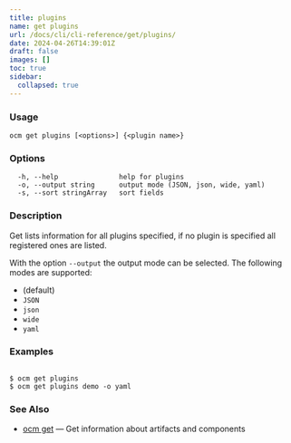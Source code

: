 ```yaml
---
title: plugins
name: get plugins
url: /docs/cli/cli-reference/get/plugins/
date: 2024-04-26T14:39:01Z
draft: false
images: []
toc: true
sidebar:
  collapsed: true
---
```

### Usage

```
ocm get plugins [<options>] {<plugin name>}
```

### Options

```
  -h, --help               help for plugins
  -o, --output string      output mode (JSON, json, wide, yaml)
  -s, --sort stringArray   sort fields
```

### Description


Get lists information for all plugins specified, if no plugin is specified
all registered ones are listed.


With the option <code>--output</code> the output mode can be selected.
The following modes are supported:
  - <code></code> (default)
  - <code>JSON</code>
  - <code>json</code>
  - <code>wide</code>
  - <code>yaml</code>


### Examples

```

$ ocm get plugins
$ ocm get plugins demo -o yaml

```

### See Also

* [ocm get](/docs/cli/cli-reference/get)	 &mdash; Get information about artifacts and components

